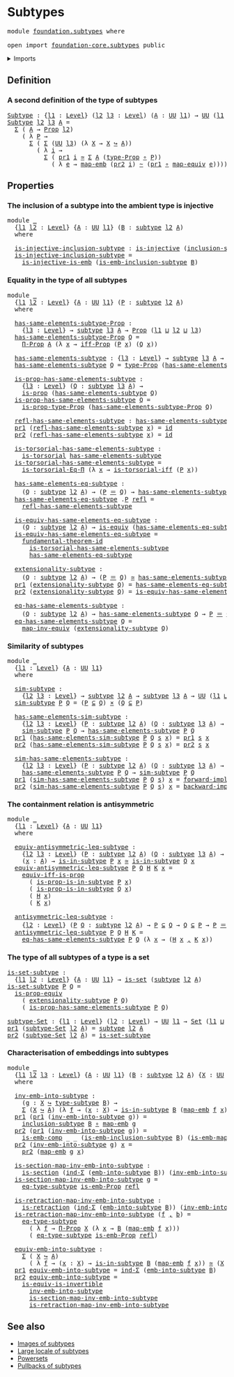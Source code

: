 # Subtypes

<pre class="Agda"><a id="21" class="Keyword">module</a> <a id="28" href="foundation.subtypes.html" class="Module">foundation.subtypes</a> <a id="48" class="Keyword">where</a>

<a id="55" class="Keyword">open</a> <a id="60" class="Keyword">import</a> <a id="67" href="foundation-core.subtypes.html" class="Module">foundation-core.subtypes</a> <a id="92" class="Keyword">public</a>
</pre>
<details><summary>Imports</summary>

<pre class="Agda"><a id="149" class="Keyword">open</a> <a id="154" class="Keyword">import</a> <a id="161" href="foundation.dependent-pair-types.html" class="Module">foundation.dependent-pair-types</a>
<a id="193" class="Keyword">open</a> <a id="198" class="Keyword">import</a> <a id="205" href="foundation.embeddings.html" class="Module">foundation.embeddings</a>
<a id="227" class="Keyword">open</a> <a id="232" class="Keyword">import</a> <a id="239" href="foundation.equality-dependent-function-types.html" class="Module">foundation.equality-dependent-function-types</a>
<a id="284" class="Keyword">open</a> <a id="289" class="Keyword">import</a> <a id="296" href="foundation.fundamental-theorem-of-identity-types.html" class="Module">foundation.fundamental-theorem-of-identity-types</a>
<a id="345" class="Keyword">open</a> <a id="350" class="Keyword">import</a> <a id="357" href="foundation.logical-equivalences.html" class="Module">foundation.logical-equivalences</a>
<a id="389" class="Keyword">open</a> <a id="394" class="Keyword">import</a> <a id="401" href="foundation.propositional-extensionality.html" class="Module">foundation.propositional-extensionality</a>
<a id="441" class="Keyword">open</a> <a id="446" class="Keyword">import</a> <a id="453" href="foundation.universe-levels.html" class="Module">foundation.universe-levels</a>

<a id="481" class="Keyword">open</a> <a id="486" class="Keyword">import</a> <a id="493" href="foundation-core.cartesian-product-types.html" class="Module">foundation-core.cartesian-product-types</a>
<a id="533" class="Keyword">open</a> <a id="538" class="Keyword">import</a> <a id="545" href="foundation-core.equivalences.html" class="Module">foundation-core.equivalences</a>
<a id="574" class="Keyword">open</a> <a id="579" class="Keyword">import</a> <a id="586" href="foundation-core.function-types.html" class="Module">foundation-core.function-types</a>
<a id="617" class="Keyword">open</a> <a id="622" class="Keyword">import</a> <a id="629" href="foundation-core.homotopies.html" class="Module">foundation-core.homotopies</a>
<a id="656" class="Keyword">open</a> <a id="661" class="Keyword">import</a> <a id="668" href="foundation-core.identity-types.html" class="Module">foundation-core.identity-types</a>
<a id="699" class="Keyword">open</a> <a id="704" class="Keyword">import</a> <a id="711" href="foundation-core.injective-maps.html" class="Module">foundation-core.injective-maps</a>
<a id="742" class="Keyword">open</a> <a id="747" class="Keyword">import</a> <a id="754" href="foundation-core.propositions.html" class="Module">foundation-core.propositions</a>
<a id="783" class="Keyword">open</a> <a id="788" class="Keyword">import</a> <a id="795" href="foundation-core.retractions.html" class="Module">foundation-core.retractions</a>
<a id="823" class="Keyword">open</a> <a id="828" class="Keyword">import</a> <a id="835" href="foundation-core.sections.html" class="Module">foundation-core.sections</a>
<a id="860" class="Keyword">open</a> <a id="865" class="Keyword">import</a> <a id="872" href="foundation-core.sets.html" class="Module">foundation-core.sets</a>
<a id="893" class="Keyword">open</a> <a id="898" class="Keyword">import</a> <a id="905" href="foundation-core.torsorial-type-families.html" class="Module">foundation-core.torsorial-type-families</a>
</pre>
</details>

## Definition

### A second definition of the type of subtypes

<pre class="Agda"><a id="Subtype"></a><a id="1034" href="foundation.subtypes.html#1034" class="Function">Subtype</a> <a id="1042" class="Symbol">:</a> <a id="1044" class="Symbol">{</a><a id="1045" href="foundation.subtypes.html#1045" class="Bound">l1</a> <a id="1048" class="Symbol">:</a> <a id="1050" href="Agda.Primitive.html#742" class="Postulate">Level</a><a id="1055" class="Symbol">}</a> <a id="1057" class="Symbol">(</a><a id="1058" href="foundation.subtypes.html#1058" class="Bound">l2</a> <a id="1061" href="foundation.subtypes.html#1061" class="Bound">l3</a> <a id="1064" class="Symbol">:</a> <a id="1066" href="Agda.Primitive.html#742" class="Postulate">Level</a><a id="1071" class="Symbol">)</a> <a id="1073" class="Symbol">(</a><a id="1074" href="foundation.subtypes.html#1074" class="Bound">A</a> <a id="1076" class="Symbol">:</a> <a id="1078" href="Agda.Primitive.html#388" class="Primitive">UU</a> <a id="1081" href="foundation.subtypes.html#1045" class="Bound">l1</a><a id="1083" class="Symbol">)</a> <a id="1085" class="Symbol">→</a> <a id="1087" href="Agda.Primitive.html#388" class="Primitive">UU</a> <a id="1090" class="Symbol">(</a><a id="1091" href="foundation.subtypes.html#1045" class="Bound">l1</a> <a id="1094" href="Agda.Primitive.html#961" class="Primitive Operator">⊔</a> <a id="1096" href="Agda.Primitive.html#931" class="Primitive">lsuc</a> <a id="1101" href="foundation.subtypes.html#1058" class="Bound">l2</a> <a id="1104" href="Agda.Primitive.html#961" class="Primitive Operator">⊔</a> <a id="1106" href="Agda.Primitive.html#931" class="Primitive">lsuc</a> <a id="1111" href="foundation.subtypes.html#1061" class="Bound">l3</a><a id="1113" class="Symbol">)</a>
<a id="1115" href="foundation.subtypes.html#1034" class="Function">Subtype</a> <a id="1123" href="foundation.subtypes.html#1123" class="Bound">l2</a> <a id="1126" href="foundation.subtypes.html#1126" class="Bound">l3</a> <a id="1129" href="foundation.subtypes.html#1129" class="Bound">A</a> <a id="1131" class="Symbol">=</a>
  <a id="1135" href="foundation.dependent-pair-types.html#583" class="Record">Σ</a> <a id="1137" class="Symbol">(</a> <a id="1139" href="foundation.subtypes.html#1129" class="Bound">A</a> <a id="1141" class="Symbol">→</a> <a id="1143" href="foundation-core.propositions.html#1153" class="Function">Prop</a> <a id="1148" href="foundation.subtypes.html#1123" class="Bound">l2</a><a id="1150" class="Symbol">)</a>
    <a id="1156" class="Symbol">(</a> <a id="1158" class="Symbol">λ</a> <a id="1160" href="foundation.subtypes.html#1160" class="Bound">P</a> <a id="1162" class="Symbol">→</a>
      <a id="1170" href="foundation.dependent-pair-types.html#583" class="Record">Σ</a> <a id="1172" class="Symbol">(</a> <a id="1174" href="foundation.dependent-pair-types.html#583" class="Record">Σ</a> <a id="1176" class="Symbol">(</a><a id="1177" href="Agda.Primitive.html#388" class="Primitive">UU</a> <a id="1180" href="foundation.subtypes.html#1126" class="Bound">l3</a><a id="1182" class="Symbol">)</a> <a id="1184" class="Symbol">(λ</a> <a id="1187" href="foundation.subtypes.html#1187" class="Bound">X</a> <a id="1189" class="Symbol">→</a> <a id="1191" href="foundation.subtypes.html#1187" class="Bound">X</a> <a id="1193" href="foundation-core.embeddings.html#1495" class="Function Operator">↪</a> <a id="1195" href="foundation.subtypes.html#1129" class="Bound">A</a><a id="1196" class="Symbol">))</a>
        <a id="1207" class="Symbol">(</a> <a id="1209" class="Symbol">λ</a> <a id="1211" href="foundation.subtypes.html#1211" class="Bound">i</a> <a id="1213" class="Symbol">→</a>
          <a id="1225" href="foundation.dependent-pair-types.html#583" class="Record">Σ</a> <a id="1227" class="Symbol">(</a> <a id="1229" href="foundation.dependent-pair-types.html#681" class="Field">pr1</a> <a id="1233" href="foundation.subtypes.html#1211" class="Bound">i</a> <a id="1235" href="foundation-core.equivalences.html#2554" class="Function Operator">≃</a> <a id="1237" href="foundation.dependent-pair-types.html#583" class="Record">Σ</a> <a id="1239" href="foundation.subtypes.html#1129" class="Bound">A</a> <a id="1241" class="Symbol">(</a><a id="1242" href="foundation-core.propositions.html#1249" class="Function">type-Prop</a> <a id="1252" href="foundation-core.function-types.html#455" class="Function Operator">∘</a> <a id="1254" href="foundation.subtypes.html#1160" class="Bound">P</a><a id="1255" class="Symbol">))</a>
            <a id="1270" class="Symbol">(</a> <a id="1272" class="Symbol">λ</a> <a id="1274" href="foundation.subtypes.html#1274" class="Bound">e</a> <a id="1276" class="Symbol">→</a> <a id="1278" href="foundation-core.embeddings.html#1638" class="Function">map-emb</a> <a id="1286" class="Symbol">(</a><a id="1287" href="foundation.dependent-pair-types.html#693" class="Field">pr2</a> <a id="1291" href="foundation.subtypes.html#1211" class="Bound">i</a><a id="1292" class="Symbol">)</a> <a id="1294" href="foundation-core.homotopies.html#2535" class="Function Operator">~</a> <a id="1296" class="Symbol">(</a><a id="1297" href="foundation.dependent-pair-types.html#681" class="Field">pr1</a> <a id="1301" href="foundation-core.function-types.html#455" class="Function Operator">∘</a> <a id="1303" href="foundation-core.equivalences.html#2754" class="Function">map-equiv</a> <a id="1313" href="foundation.subtypes.html#1274" class="Bound">e</a><a id="1314" class="Symbol">))))</a>
</pre>
## Properties

### The inclusion of a subtype into the ambient type is injective

<pre class="Agda"><a id="1414" class="Keyword">module</a> <a id="1421" href="foundation.subtypes.html#1421" class="Module">_</a>
  <a id="1425" class="Symbol">{</a><a id="1426" href="foundation.subtypes.html#1426" class="Bound">l1</a> <a id="1429" href="foundation.subtypes.html#1429" class="Bound">l2</a> <a id="1432" class="Symbol">:</a> <a id="1434" href="Agda.Primitive.html#742" class="Postulate">Level</a><a id="1439" class="Symbol">}</a> <a id="1441" class="Symbol">{</a><a id="1442" href="foundation.subtypes.html#1442" class="Bound">A</a> <a id="1444" class="Symbol">:</a> <a id="1446" href="Agda.Primitive.html#388" class="Primitive">UU</a> <a id="1449" href="foundation.subtypes.html#1426" class="Bound">l1</a><a id="1451" class="Symbol">}</a> <a id="1453" class="Symbol">(</a><a id="1454" href="foundation.subtypes.html#1454" class="Bound">B</a> <a id="1456" class="Symbol">:</a> <a id="1458" href="foundation-core.subtypes.html#1397" class="Function">subtype</a> <a id="1466" href="foundation.subtypes.html#1429" class="Bound">l2</a> <a id="1469" href="foundation.subtypes.html#1442" class="Bound">A</a><a id="1470" class="Symbol">)</a>
  <a id="1474" class="Keyword">where</a>

  <a id="1483" href="foundation.subtypes.html#1483" class="Function">is-injective-inclusion-subtype</a> <a id="1514" class="Symbol">:</a> <a id="1516" href="foundation-core.injective-maps.html#990" class="Function">is-injective</a> <a id="1529" class="Symbol">(</a><a id="1530" href="foundation-core.subtypes.html#1804" class="Function">inclusion-subtype</a> <a id="1548" href="foundation.subtypes.html#1454" class="Bound">B</a><a id="1549" class="Symbol">)</a>
  <a id="1553" href="foundation.subtypes.html#1483" class="Function">is-injective-inclusion-subtype</a> <a id="1584" class="Symbol">=</a>
    <a id="1590" href="foundation-core.injective-maps.html#3701" class="Function">is-injective-is-emb</a> <a id="1610" class="Symbol">(</a><a id="1611" href="foundation-core.subtypes.html#4830" class="Function">is-emb-inclusion-subtype</a> <a id="1636" href="foundation.subtypes.html#1454" class="Bound">B</a><a id="1637" class="Symbol">)</a>
</pre>
### Equality in the type of all subtypes

<pre class="Agda"><a id="1694" class="Keyword">module</a> <a id="1701" href="foundation.subtypes.html#1701" class="Module">_</a>
  <a id="1705" class="Symbol">{</a><a id="1706" href="foundation.subtypes.html#1706" class="Bound">l1</a> <a id="1709" href="foundation.subtypes.html#1709" class="Bound">l2</a> <a id="1712" class="Symbol">:</a> <a id="1714" href="Agda.Primitive.html#742" class="Postulate">Level</a><a id="1719" class="Symbol">}</a> <a id="1721" class="Symbol">{</a><a id="1722" href="foundation.subtypes.html#1722" class="Bound">A</a> <a id="1724" class="Symbol">:</a> <a id="1726" href="Agda.Primitive.html#388" class="Primitive">UU</a> <a id="1729" href="foundation.subtypes.html#1706" class="Bound">l1</a><a id="1731" class="Symbol">}</a> <a id="1733" class="Symbol">(</a><a id="1734" href="foundation.subtypes.html#1734" class="Bound">P</a> <a id="1736" class="Symbol">:</a> <a id="1738" href="foundation-core.subtypes.html#1397" class="Function">subtype</a> <a id="1746" href="foundation.subtypes.html#1709" class="Bound">l2</a> <a id="1749" href="foundation.subtypes.html#1722" class="Bound">A</a><a id="1750" class="Symbol">)</a>
  <a id="1754" class="Keyword">where</a>

  <a id="1763" href="foundation.subtypes.html#1763" class="Function">has-same-elements-subtype-Prop</a> <a id="1794" class="Symbol">:</a>
    <a id="1800" class="Symbol">{</a><a id="1801" href="foundation.subtypes.html#1801" class="Bound">l3</a> <a id="1804" class="Symbol">:</a> <a id="1806" href="Agda.Primitive.html#742" class="Postulate">Level</a><a id="1811" class="Symbol">}</a> <a id="1813" class="Symbol">→</a> <a id="1815" href="foundation-core.subtypes.html#1397" class="Function">subtype</a> <a id="1823" href="foundation.subtypes.html#1801" class="Bound">l3</a> <a id="1826" href="foundation.subtypes.html#1722" class="Bound">A</a> <a id="1828" class="Symbol">→</a> <a id="1830" href="foundation-core.propositions.html#1153" class="Function">Prop</a> <a id="1835" class="Symbol">(</a><a id="1836" href="foundation.subtypes.html#1706" class="Bound">l1</a> <a id="1839" href="Agda.Primitive.html#961" class="Primitive Operator">⊔</a> <a id="1841" href="foundation.subtypes.html#1709" class="Bound">l2</a> <a id="1844" href="Agda.Primitive.html#961" class="Primitive Operator">⊔</a> <a id="1846" href="foundation.subtypes.html#1801" class="Bound">l3</a><a id="1848" class="Symbol">)</a>
  <a id="1852" href="foundation.subtypes.html#1763" class="Function">has-same-elements-subtype-Prop</a> <a id="1883" href="foundation.subtypes.html#1883" class="Bound">Q</a> <a id="1885" class="Symbol">=</a>
    <a id="1891" href="foundation-core.propositions.html#5964" class="Function">Π-Prop</a> <a id="1898" href="foundation.subtypes.html#1722" class="Bound">A</a> <a id="1900" class="Symbol">(λ</a> <a id="1903" href="foundation.subtypes.html#1903" class="Bound">x</a> <a id="1905" class="Symbol">→</a> <a id="1907" href="foundation.logical-equivalences.html#2748" class="Function">iff-Prop</a> <a id="1916" class="Symbol">(</a><a id="1917" href="foundation.subtypes.html#1734" class="Bound">P</a> <a id="1919" href="foundation.subtypes.html#1903" class="Bound">x</a><a id="1920" class="Symbol">)</a> <a id="1922" class="Symbol">(</a><a id="1923" href="foundation.subtypes.html#1883" class="Bound">Q</a> <a id="1925" href="foundation.subtypes.html#1903" class="Bound">x</a><a id="1926" class="Symbol">))</a>

  <a id="1932" href="foundation.subtypes.html#1932" class="Function">has-same-elements-subtype</a> <a id="1958" class="Symbol">:</a> <a id="1960" class="Symbol">{</a><a id="1961" href="foundation.subtypes.html#1961" class="Bound">l3</a> <a id="1964" class="Symbol">:</a> <a id="1966" href="Agda.Primitive.html#742" class="Postulate">Level</a><a id="1971" class="Symbol">}</a> <a id="1973" class="Symbol">→</a> <a id="1975" href="foundation-core.subtypes.html#1397" class="Function">subtype</a> <a id="1983" href="foundation.subtypes.html#1961" class="Bound">l3</a> <a id="1986" href="foundation.subtypes.html#1722" class="Bound">A</a> <a id="1988" class="Symbol">→</a> <a id="1990" href="Agda.Primitive.html#388" class="Primitive">UU</a> <a id="1993" class="Symbol">(</a><a id="1994" href="foundation.subtypes.html#1706" class="Bound">l1</a> <a id="1997" href="Agda.Primitive.html#961" class="Primitive Operator">⊔</a> <a id="1999" href="foundation.subtypes.html#1709" class="Bound">l2</a> <a id="2002" href="Agda.Primitive.html#961" class="Primitive Operator">⊔</a> <a id="2004" href="foundation.subtypes.html#1961" class="Bound">l3</a><a id="2006" class="Symbol">)</a>
  <a id="2010" href="foundation.subtypes.html#1932" class="Function">has-same-elements-subtype</a> <a id="2036" href="foundation.subtypes.html#2036" class="Bound">Q</a> <a id="2038" class="Symbol">=</a> <a id="2040" href="foundation-core.propositions.html#1249" class="Function">type-Prop</a> <a id="2050" class="Symbol">(</a><a id="2051" href="foundation.subtypes.html#1763" class="Function">has-same-elements-subtype-Prop</a> <a id="2082" href="foundation.subtypes.html#2036" class="Bound">Q</a><a id="2083" class="Symbol">)</a>

  <a id="2088" href="foundation.subtypes.html#2088" class="Function">is-prop-has-same-elements-subtype</a> <a id="2122" class="Symbol">:</a>
    <a id="2128" class="Symbol">{</a><a id="2129" href="foundation.subtypes.html#2129" class="Bound">l3</a> <a id="2132" class="Symbol">:</a> <a id="2134" href="Agda.Primitive.html#742" class="Postulate">Level</a><a id="2139" class="Symbol">}</a> <a id="2141" class="Symbol">(</a><a id="2142" href="foundation.subtypes.html#2142" class="Bound">Q</a> <a id="2144" class="Symbol">:</a> <a id="2146" href="foundation-core.subtypes.html#1397" class="Function">subtype</a> <a id="2154" href="foundation.subtypes.html#2129" class="Bound">l3</a> <a id="2157" href="foundation.subtypes.html#1722" class="Bound">A</a><a id="2158" class="Symbol">)</a> <a id="2160" class="Symbol">→</a>
    <a id="2166" href="foundation-core.propositions.html#1029" class="Function">is-prop</a> <a id="2174" class="Symbol">(</a><a id="2175" href="foundation.subtypes.html#1932" class="Function">has-same-elements-subtype</a> <a id="2201" href="foundation.subtypes.html#2142" class="Bound">Q</a><a id="2202" class="Symbol">)</a>
  <a id="2206" href="foundation.subtypes.html#2088" class="Function">is-prop-has-same-elements-subtype</a> <a id="2240" href="foundation.subtypes.html#2240" class="Bound">Q</a> <a id="2242" class="Symbol">=</a>
    <a id="2248" href="foundation-core.propositions.html#1313" class="Function">is-prop-type-Prop</a> <a id="2266" class="Symbol">(</a><a id="2267" href="foundation.subtypes.html#1763" class="Function">has-same-elements-subtype-Prop</a> <a id="2298" href="foundation.subtypes.html#2240" class="Bound">Q</a><a id="2299" class="Symbol">)</a>

  <a id="2304" href="foundation.subtypes.html#2304" class="Function">refl-has-same-elements-subtype</a> <a id="2335" class="Symbol">:</a> <a id="2337" href="foundation.subtypes.html#1932" class="Function">has-same-elements-subtype</a> <a id="2363" href="foundation.subtypes.html#1734" class="Bound">P</a>
  <a id="2367" href="foundation.dependent-pair-types.html#681" class="Field">pr1</a> <a id="2371" class="Symbol">(</a><a id="2372" href="foundation.subtypes.html#2304" class="Function">refl-has-same-elements-subtype</a> <a id="2403" href="foundation.subtypes.html#2403" class="Bound">x</a><a id="2404" class="Symbol">)</a> <a id="2406" class="Symbol">=</a> <a id="2408" href="foundation-core.function-types.html#307" class="Function">id</a>
  <a id="2413" href="foundation.dependent-pair-types.html#693" class="Field">pr2</a> <a id="2417" class="Symbol">(</a><a id="2418" href="foundation.subtypes.html#2304" class="Function">refl-has-same-elements-subtype</a> <a id="2449" href="foundation.subtypes.html#2449" class="Bound">x</a><a id="2450" class="Symbol">)</a> <a id="2452" class="Symbol">=</a> <a id="2454" href="foundation-core.function-types.html#307" class="Function">id</a>

  <a id="2460" href="foundation.subtypes.html#2460" class="Function">is-torsorial-has-same-elements-subtype</a> <a id="2499" class="Symbol">:</a>
    <a id="2505" href="foundation-core.torsorial-type-families.html#2474" class="Function">is-torsorial</a> <a id="2518" href="foundation.subtypes.html#1932" class="Function">has-same-elements-subtype</a>
  <a id="2546" href="foundation.subtypes.html#2460" class="Function">is-torsorial-has-same-elements-subtype</a> <a id="2585" class="Symbol">=</a>
    <a id="2591" href="foundation.equality-dependent-function-types.html#1069" class="Function">is-torsorial-Eq-Π</a> <a id="2609" class="Symbol">(λ</a> <a id="2612" href="foundation.subtypes.html#2612" class="Bound">x</a> <a id="2614" class="Symbol">→</a> <a id="2616" href="foundation.propositional-extensionality.html#1861" class="Function">is-torsorial-iff</a> <a id="2633" class="Symbol">(</a><a id="2634" href="foundation.subtypes.html#1734" class="Bound">P</a> <a id="2636" href="foundation.subtypes.html#2612" class="Bound">x</a><a id="2637" class="Symbol">))</a>

  <a id="2643" href="foundation.subtypes.html#2643" class="Function">has-same-elements-eq-subtype</a> <a id="2672" class="Symbol">:</a>
    <a id="2678" class="Symbol">(</a><a id="2679" href="foundation.subtypes.html#2679" class="Bound">Q</a> <a id="2681" class="Symbol">:</a> <a id="2683" href="foundation-core.subtypes.html#1397" class="Function">subtype</a> <a id="2691" href="foundation.subtypes.html#1709" class="Bound">l2</a> <a id="2694" href="foundation.subtypes.html#1722" class="Bound">A</a><a id="2695" class="Symbol">)</a> <a id="2697" class="Symbol">→</a> <a id="2699" class="Symbol">(</a><a id="2700" href="foundation.subtypes.html#1734" class="Bound">P</a> <a id="2702" href="foundation-core.identity-types.html#2713" class="Function Operator">＝</a> <a id="2704" href="foundation.subtypes.html#2679" class="Bound">Q</a><a id="2705" class="Symbol">)</a> <a id="2707" class="Symbol">→</a> <a id="2709" href="foundation.subtypes.html#1932" class="Function">has-same-elements-subtype</a> <a id="2735" href="foundation.subtypes.html#2679" class="Bound">Q</a>
  <a id="2739" href="foundation.subtypes.html#2643" class="Function">has-same-elements-eq-subtype</a> <a id="2768" class="DottedPattern Symbol">.</a><a id="2769" href="foundation.subtypes.html#1734" class="DottedPattern Bound">P</a> <a id="2771" href="foundation-core.identity-types.html#2682" class="InductiveConstructor">refl</a> <a id="2776" class="Symbol">=</a>
    <a id="2782" href="foundation.subtypes.html#2304" class="Function">refl-has-same-elements-subtype</a>

  <a id="2816" href="foundation.subtypes.html#2816" class="Function">is-equiv-has-same-elements-eq-subtype</a> <a id="2854" class="Symbol">:</a>
    <a id="2860" class="Symbol">(</a><a id="2861" href="foundation.subtypes.html#2861" class="Bound">Q</a> <a id="2863" class="Symbol">:</a> <a id="2865" href="foundation-core.subtypes.html#1397" class="Function">subtype</a> <a id="2873" href="foundation.subtypes.html#1709" class="Bound">l2</a> <a id="2876" href="foundation.subtypes.html#1722" class="Bound">A</a><a id="2877" class="Symbol">)</a> <a id="2879" class="Symbol">→</a> <a id="2881" href="foundation-core.equivalences.html#1532" class="Function">is-equiv</a> <a id="2890" class="Symbol">(</a><a id="2891" href="foundation.subtypes.html#2643" class="Function">has-same-elements-eq-subtype</a> <a id="2920" href="foundation.subtypes.html#2861" class="Bound">Q</a><a id="2921" class="Symbol">)</a>
  <a id="2925" href="foundation.subtypes.html#2816" class="Function">is-equiv-has-same-elements-eq-subtype</a> <a id="2963" class="Symbol">=</a>
    <a id="2969" href="foundation.fundamental-theorem-of-identity-types.html#2039" class="Function">fundamental-theorem-id</a>
      <a id="2998" href="foundation.subtypes.html#2460" class="Function">is-torsorial-has-same-elements-subtype</a>
      <a id="3043" href="foundation.subtypes.html#2643" class="Function">has-same-elements-eq-subtype</a>

  <a id="3075" href="foundation.subtypes.html#3075" class="Function">extensionality-subtype</a> <a id="3098" class="Symbol">:</a>
    <a id="3104" class="Symbol">(</a><a id="3105" href="foundation.subtypes.html#3105" class="Bound">Q</a> <a id="3107" class="Symbol">:</a> <a id="3109" href="foundation-core.subtypes.html#1397" class="Function">subtype</a> <a id="3117" href="foundation.subtypes.html#1709" class="Bound">l2</a> <a id="3120" href="foundation.subtypes.html#1722" class="Bound">A</a><a id="3121" class="Symbol">)</a> <a id="3123" class="Symbol">→</a> <a id="3125" class="Symbol">(</a><a id="3126" href="foundation.subtypes.html#1734" class="Bound">P</a> <a id="3128" href="foundation-core.identity-types.html#2713" class="Function Operator">＝</a> <a id="3130" href="foundation.subtypes.html#3105" class="Bound">Q</a><a id="3131" class="Symbol">)</a> <a id="3133" href="foundation-core.equivalences.html#2554" class="Function Operator">≃</a> <a id="3135" href="foundation.subtypes.html#1932" class="Function">has-same-elements-subtype</a> <a id="3161" href="foundation.subtypes.html#3105" class="Bound">Q</a>
  <a id="3165" href="foundation.dependent-pair-types.html#681" class="Field">pr1</a> <a id="3169" class="Symbol">(</a><a id="3170" href="foundation.subtypes.html#3075" class="Function">extensionality-subtype</a> <a id="3193" href="foundation.subtypes.html#3193" class="Bound">Q</a><a id="3194" class="Symbol">)</a> <a id="3196" class="Symbol">=</a> <a id="3198" href="foundation.subtypes.html#2643" class="Function">has-same-elements-eq-subtype</a> <a id="3227" href="foundation.subtypes.html#3193" class="Bound">Q</a>
  <a id="3231" href="foundation.dependent-pair-types.html#693" class="Field">pr2</a> <a id="3235" class="Symbol">(</a><a id="3236" href="foundation.subtypes.html#3075" class="Function">extensionality-subtype</a> <a id="3259" href="foundation.subtypes.html#3259" class="Bound">Q</a><a id="3260" class="Symbol">)</a> <a id="3262" class="Symbol">=</a> <a id="3264" href="foundation.subtypes.html#2816" class="Function">is-equiv-has-same-elements-eq-subtype</a> <a id="3302" href="foundation.subtypes.html#3259" class="Bound">Q</a>

  <a id="3307" href="foundation.subtypes.html#3307" class="Function">eq-has-same-elements-subtype</a> <a id="3336" class="Symbol">:</a>
    <a id="3342" class="Symbol">(</a><a id="3343" href="foundation.subtypes.html#3343" class="Bound">Q</a> <a id="3345" class="Symbol">:</a> <a id="3347" href="foundation-core.subtypes.html#1397" class="Function">subtype</a> <a id="3355" href="foundation.subtypes.html#1709" class="Bound">l2</a> <a id="3358" href="foundation.subtypes.html#1722" class="Bound">A</a><a id="3359" class="Symbol">)</a> <a id="3361" class="Symbol">→</a> <a id="3363" href="foundation.subtypes.html#1932" class="Function">has-same-elements-subtype</a> <a id="3389" href="foundation.subtypes.html#3343" class="Bound">Q</a> <a id="3391" class="Symbol">→</a> <a id="3393" href="foundation.subtypes.html#1734" class="Bound">P</a> <a id="3395" href="foundation-core.identity-types.html#2713" class="Function Operator">＝</a> <a id="3397" href="foundation.subtypes.html#3343" class="Bound">Q</a>
  <a id="3401" href="foundation.subtypes.html#3307" class="Function">eq-has-same-elements-subtype</a> <a id="3430" href="foundation.subtypes.html#3430" class="Bound">Q</a> <a id="3432" class="Symbol">=</a>
    <a id="3438" href="foundation-core.equivalences.html#8070" class="Function">map-inv-equiv</a> <a id="3452" class="Symbol">(</a><a id="3453" href="foundation.subtypes.html#3075" class="Function">extensionality-subtype</a> <a id="3476" href="foundation.subtypes.html#3430" class="Bound">Q</a><a id="3477" class="Symbol">)</a>
</pre>
### Similarity of subtypes

<pre class="Agda"><a id="3520" class="Keyword">module</a> <a id="3527" href="foundation.subtypes.html#3527" class="Module">_</a>
  <a id="3531" class="Symbol">{</a><a id="3532" href="foundation.subtypes.html#3532" class="Bound">l1</a> <a id="3535" class="Symbol">:</a> <a id="3537" href="Agda.Primitive.html#742" class="Postulate">Level</a><a id="3542" class="Symbol">}</a> <a id="3544" class="Symbol">{</a><a id="3545" href="foundation.subtypes.html#3545" class="Bound">A</a> <a id="3547" class="Symbol">:</a> <a id="3549" href="Agda.Primitive.html#388" class="Primitive">UU</a> <a id="3552" href="foundation.subtypes.html#3532" class="Bound">l1</a><a id="3554" class="Symbol">}</a>
  <a id="3558" class="Keyword">where</a>

  <a id="3567" href="foundation.subtypes.html#3567" class="Function">sim-subtype</a> <a id="3579" class="Symbol">:</a>
    <a id="3585" class="Symbol">{</a><a id="3586" href="foundation.subtypes.html#3586" class="Bound">l2</a> <a id="3589" href="foundation.subtypes.html#3589" class="Bound">l3</a> <a id="3592" class="Symbol">:</a> <a id="3594" href="Agda.Primitive.html#742" class="Postulate">Level</a><a id="3599" class="Symbol">}</a> <a id="3601" class="Symbol">→</a> <a id="3603" href="foundation-core.subtypes.html#1397" class="Function">subtype</a> <a id="3611" href="foundation.subtypes.html#3586" class="Bound">l2</a> <a id="3614" href="foundation.subtypes.html#3545" class="Bound">A</a> <a id="3616" class="Symbol">→</a> <a id="3618" href="foundation-core.subtypes.html#1397" class="Function">subtype</a> <a id="3626" href="foundation.subtypes.html#3589" class="Bound">l3</a> <a id="3629" href="foundation.subtypes.html#3545" class="Bound">A</a> <a id="3631" class="Symbol">→</a> <a id="3633" href="Agda.Primitive.html#388" class="Primitive">UU</a> <a id="3636" class="Symbol">(</a><a id="3637" href="foundation.subtypes.html#3532" class="Bound">l1</a> <a id="3640" href="Agda.Primitive.html#961" class="Primitive Operator">⊔</a> <a id="3642" href="foundation.subtypes.html#3586" class="Bound">l2</a> <a id="3645" href="Agda.Primitive.html#961" class="Primitive Operator">⊔</a> <a id="3647" href="foundation.subtypes.html#3589" class="Bound">l3</a><a id="3649" class="Symbol">)</a>
  <a id="3653" href="foundation.subtypes.html#3567" class="Function">sim-subtype</a> <a id="3665" href="foundation.subtypes.html#3665" class="Bound">P</a> <a id="3667" href="foundation.subtypes.html#3667" class="Bound">Q</a> <a id="3669" class="Symbol">=</a> <a id="3671" class="Symbol">(</a><a id="3672" href="foundation.subtypes.html#3665" class="Bound">P</a> <a id="3674" href="foundation-core.subtypes.html#2839" class="Function Operator">⊆</a> <a id="3676" href="foundation.subtypes.html#3667" class="Bound">Q</a><a id="3677" class="Symbol">)</a> <a id="3679" href="foundation-core.cartesian-product-types.html#585" class="Function Operator">×</a> <a id="3681" class="Symbol">(</a><a id="3682" href="foundation.subtypes.html#3667" class="Bound">Q</a> <a id="3684" href="foundation-core.subtypes.html#2839" class="Function Operator">⊆</a> <a id="3686" href="foundation.subtypes.html#3665" class="Bound">P</a><a id="3687" class="Symbol">)</a>

  <a id="3692" href="foundation.subtypes.html#3692" class="Function">has-same-elements-sim-subtype</a> <a id="3722" class="Symbol">:</a>
    <a id="3728" class="Symbol">{</a><a id="3729" href="foundation.subtypes.html#3729" class="Bound">l2</a> <a id="3732" href="foundation.subtypes.html#3732" class="Bound">l3</a> <a id="3735" class="Symbol">:</a> <a id="3737" href="Agda.Primitive.html#742" class="Postulate">Level</a><a id="3742" class="Symbol">}</a> <a id="3744" class="Symbol">(</a><a id="3745" href="foundation.subtypes.html#3745" class="Bound">P</a> <a id="3747" class="Symbol">:</a> <a id="3749" href="foundation-core.subtypes.html#1397" class="Function">subtype</a> <a id="3757" href="foundation.subtypes.html#3729" class="Bound">l2</a> <a id="3760" href="foundation.subtypes.html#3545" class="Bound">A</a><a id="3761" class="Symbol">)</a> <a id="3763" class="Symbol">(</a><a id="3764" href="foundation.subtypes.html#3764" class="Bound">Q</a> <a id="3766" class="Symbol">:</a> <a id="3768" href="foundation-core.subtypes.html#1397" class="Function">subtype</a> <a id="3776" href="foundation.subtypes.html#3732" class="Bound">l3</a> <a id="3779" href="foundation.subtypes.html#3545" class="Bound">A</a><a id="3780" class="Symbol">)</a> <a id="3782" class="Symbol">→</a>
    <a id="3788" href="foundation.subtypes.html#3567" class="Function">sim-subtype</a> <a id="3800" href="foundation.subtypes.html#3745" class="Bound">P</a> <a id="3802" href="foundation.subtypes.html#3764" class="Bound">Q</a> <a id="3804" class="Symbol">→</a> <a id="3806" href="foundation.subtypes.html#1932" class="Function">has-same-elements-subtype</a> <a id="3832" href="foundation.subtypes.html#3745" class="Bound">P</a> <a id="3834" href="foundation.subtypes.html#3764" class="Bound">Q</a>
  <a id="3838" href="foundation.dependent-pair-types.html#681" class="Field">pr1</a> <a id="3842" class="Symbol">(</a><a id="3843" href="foundation.subtypes.html#3692" class="Function">has-same-elements-sim-subtype</a> <a id="3873" href="foundation.subtypes.html#3873" class="Bound">P</a> <a id="3875" href="foundation.subtypes.html#3875" class="Bound">Q</a> <a id="3877" href="foundation.subtypes.html#3877" class="Bound">s</a> <a id="3879" href="foundation.subtypes.html#3879" class="Bound">x</a><a id="3880" class="Symbol">)</a> <a id="3882" class="Symbol">=</a> <a id="3884" href="foundation.dependent-pair-types.html#681" class="Field">pr1</a> <a id="3888" href="foundation.subtypes.html#3877" class="Bound">s</a> <a id="3890" href="foundation.subtypes.html#3879" class="Bound">x</a>
  <a id="3894" href="foundation.dependent-pair-types.html#693" class="Field">pr2</a> <a id="3898" class="Symbol">(</a><a id="3899" href="foundation.subtypes.html#3692" class="Function">has-same-elements-sim-subtype</a> <a id="3929" href="foundation.subtypes.html#3929" class="Bound">P</a> <a id="3931" href="foundation.subtypes.html#3931" class="Bound">Q</a> <a id="3933" href="foundation.subtypes.html#3933" class="Bound">s</a> <a id="3935" href="foundation.subtypes.html#3935" class="Bound">x</a><a id="3936" class="Symbol">)</a> <a id="3938" class="Symbol">=</a> <a id="3940" href="foundation.dependent-pair-types.html#693" class="Field">pr2</a> <a id="3944" href="foundation.subtypes.html#3933" class="Bound">s</a> <a id="3946" href="foundation.subtypes.html#3935" class="Bound">x</a>

  <a id="3951" href="foundation.subtypes.html#3951" class="Function">sim-has-same-elements-subtype</a> <a id="3981" class="Symbol">:</a>
    <a id="3987" class="Symbol">{</a><a id="3988" href="foundation.subtypes.html#3988" class="Bound">l2</a> <a id="3991" href="foundation.subtypes.html#3991" class="Bound">l3</a> <a id="3994" class="Symbol">:</a> <a id="3996" href="Agda.Primitive.html#742" class="Postulate">Level</a><a id="4001" class="Symbol">}</a> <a id="4003" class="Symbol">(</a><a id="4004" href="foundation.subtypes.html#4004" class="Bound">P</a> <a id="4006" class="Symbol">:</a> <a id="4008" href="foundation-core.subtypes.html#1397" class="Function">subtype</a> <a id="4016" href="foundation.subtypes.html#3988" class="Bound">l2</a> <a id="4019" href="foundation.subtypes.html#3545" class="Bound">A</a><a id="4020" class="Symbol">)</a> <a id="4022" class="Symbol">(</a><a id="4023" href="foundation.subtypes.html#4023" class="Bound">Q</a> <a id="4025" class="Symbol">:</a> <a id="4027" href="foundation-core.subtypes.html#1397" class="Function">subtype</a> <a id="4035" href="foundation.subtypes.html#3991" class="Bound">l3</a> <a id="4038" href="foundation.subtypes.html#3545" class="Bound">A</a><a id="4039" class="Symbol">)</a> <a id="4041" class="Symbol">→</a>
    <a id="4047" href="foundation.subtypes.html#1932" class="Function">has-same-elements-subtype</a> <a id="4073" href="foundation.subtypes.html#4004" class="Bound">P</a> <a id="4075" href="foundation.subtypes.html#4023" class="Bound">Q</a> <a id="4077" class="Symbol">→</a> <a id="4079" href="foundation.subtypes.html#3567" class="Function">sim-subtype</a> <a id="4091" href="foundation.subtypes.html#4004" class="Bound">P</a> <a id="4093" href="foundation.subtypes.html#4023" class="Bound">Q</a>
  <a id="4097" href="foundation.dependent-pair-types.html#681" class="Field">pr1</a> <a id="4101" class="Symbol">(</a><a id="4102" href="foundation.subtypes.html#3951" class="Function">sim-has-same-elements-subtype</a> <a id="4132" href="foundation.subtypes.html#4132" class="Bound">P</a> <a id="4134" href="foundation.subtypes.html#4134" class="Bound">Q</a> <a id="4136" href="foundation.subtypes.html#4136" class="Bound">s</a><a id="4137" class="Symbol">)</a> <a id="4139" href="foundation.subtypes.html#4139" class="Bound">x</a> <a id="4141" class="Symbol">=</a> <a id="4143" href="foundation.logical-equivalences.html#2234" class="Function">forward-implication</a> <a id="4163" class="Symbol">(</a><a id="4164" href="foundation.subtypes.html#4136" class="Bound">s</a> <a id="4166" href="foundation.subtypes.html#4139" class="Bound">x</a><a id="4167" class="Symbol">)</a>
  <a id="4171" href="foundation.dependent-pair-types.html#693" class="Field">pr2</a> <a id="4175" class="Symbol">(</a><a id="4176" href="foundation.subtypes.html#3951" class="Function">sim-has-same-elements-subtype</a> <a id="4206" href="foundation.subtypes.html#4206" class="Bound">P</a> <a id="4208" href="foundation.subtypes.html#4208" class="Bound">Q</a> <a id="4210" href="foundation.subtypes.html#4210" class="Bound">s</a><a id="4211" class="Symbol">)</a> <a id="4213" href="foundation.subtypes.html#4213" class="Bound">x</a> <a id="4215" class="Symbol">=</a> <a id="4217" href="foundation.logical-equivalences.html#2295" class="Function">backward-implication</a> <a id="4238" class="Symbol">(</a><a id="4239" href="foundation.subtypes.html#4210" class="Bound">s</a> <a id="4241" href="foundation.subtypes.html#4213" class="Bound">x</a><a id="4242" class="Symbol">)</a>
</pre>
### The containment relation is antisymmetric

<pre class="Agda"><a id="4304" class="Keyword">module</a> <a id="4311" href="foundation.subtypes.html#4311" class="Module">_</a>
  <a id="4315" class="Symbol">{</a><a id="4316" href="foundation.subtypes.html#4316" class="Bound">l1</a> <a id="4319" class="Symbol">:</a> <a id="4321" href="Agda.Primitive.html#742" class="Postulate">Level</a><a id="4326" class="Symbol">}</a> <a id="4328" class="Symbol">{</a><a id="4329" href="foundation.subtypes.html#4329" class="Bound">A</a> <a id="4331" class="Symbol">:</a> <a id="4333" href="Agda.Primitive.html#388" class="Primitive">UU</a> <a id="4336" href="foundation.subtypes.html#4316" class="Bound">l1</a><a id="4338" class="Symbol">}</a>
  <a id="4342" class="Keyword">where</a>

  <a id="4351" href="foundation.subtypes.html#4351" class="Function">equiv-antisymmetric-leq-subtype</a> <a id="4383" class="Symbol">:</a>
    <a id="4389" class="Symbol">{</a><a id="4390" href="foundation.subtypes.html#4390" class="Bound">l2</a> <a id="4393" href="foundation.subtypes.html#4393" class="Bound">l3</a> <a id="4396" class="Symbol">:</a> <a id="4398" href="Agda.Primitive.html#742" class="Postulate">Level</a><a id="4403" class="Symbol">}</a> <a id="4405" class="Symbol">(</a><a id="4406" href="foundation.subtypes.html#4406" class="Bound">P</a> <a id="4408" class="Symbol">:</a> <a id="4410" href="foundation-core.subtypes.html#1397" class="Function">subtype</a> <a id="4418" href="foundation.subtypes.html#4390" class="Bound">l2</a> <a id="4421" href="foundation.subtypes.html#4329" class="Bound">A</a><a id="4422" class="Symbol">)</a> <a id="4424" class="Symbol">(</a><a id="4425" href="foundation.subtypes.html#4425" class="Bound">Q</a> <a id="4427" class="Symbol">:</a> <a id="4429" href="foundation-core.subtypes.html#1397" class="Function">subtype</a> <a id="4437" href="foundation.subtypes.html#4393" class="Bound">l3</a> <a id="4440" href="foundation.subtypes.html#4329" class="Bound">A</a><a id="4441" class="Symbol">)</a> <a id="4443" class="Symbol">→</a> <a id="4445" href="foundation.subtypes.html#4406" class="Bound">P</a> <a id="4447" href="foundation-core.subtypes.html#2839" class="Function Operator">⊆</a> <a id="4449" href="foundation.subtypes.html#4425" class="Bound">Q</a> <a id="4451" class="Symbol">→</a> <a id="4453" href="foundation.subtypes.html#4425" class="Bound">Q</a> <a id="4455" href="foundation-core.subtypes.html#2839" class="Function Operator">⊆</a> <a id="4457" href="foundation.subtypes.html#4406" class="Bound">P</a> <a id="4459" class="Symbol">→</a>
    <a id="4465" class="Symbol">(</a><a id="4466" href="foundation.subtypes.html#4466" class="Bound">x</a> <a id="4468" class="Symbol">:</a> <a id="4470" href="foundation.subtypes.html#4329" class="Bound">A</a><a id="4471" class="Symbol">)</a> <a id="4473" class="Symbol">→</a> <a id="4475" href="foundation-core.subtypes.html#1558" class="Function">is-in-subtype</a> <a id="4489" href="foundation.subtypes.html#4406" class="Bound">P</a> <a id="4491" href="foundation.subtypes.html#4466" class="Bound">x</a> <a id="4493" href="foundation-core.equivalences.html#2554" class="Function Operator">≃</a> <a id="4495" href="foundation-core.subtypes.html#1558" class="Function">is-in-subtype</a> <a id="4509" href="foundation.subtypes.html#4425" class="Bound">Q</a> <a id="4511" href="foundation.subtypes.html#4466" class="Bound">x</a>
  <a id="4515" href="foundation.subtypes.html#4351" class="Function">equiv-antisymmetric-leq-subtype</a> <a id="4547" href="foundation.subtypes.html#4547" class="Bound">P</a> <a id="4549" href="foundation.subtypes.html#4549" class="Bound">Q</a> <a id="4551" href="foundation.subtypes.html#4551" class="Bound">H</a> <a id="4553" href="foundation.subtypes.html#4553" class="Bound">K</a> <a id="4555" href="foundation.subtypes.html#4555" class="Bound">x</a> <a id="4557" class="Symbol">=</a>
    <a id="4563" href="foundation.logical-equivalences.html#4644" class="Function">equiv-iff-is-prop</a>
      <a id="4587" class="Symbol">(</a> <a id="4589" href="foundation-core.subtypes.html#1623" class="Function">is-prop-is-in-subtype</a> <a id="4611" href="foundation.subtypes.html#4547" class="Bound">P</a> <a id="4613" href="foundation.subtypes.html#4555" class="Bound">x</a><a id="4614" class="Symbol">)</a>
      <a id="4622" class="Symbol">(</a> <a id="4624" href="foundation-core.subtypes.html#1623" class="Function">is-prop-is-in-subtype</a> <a id="4646" href="foundation.subtypes.html#4549" class="Bound">Q</a> <a id="4648" href="foundation.subtypes.html#4555" class="Bound">x</a><a id="4649" class="Symbol">)</a>
      <a id="4657" class="Symbol">(</a> <a id="4659" href="foundation.subtypes.html#4551" class="Bound">H</a> <a id="4661" href="foundation.subtypes.html#4555" class="Bound">x</a><a id="4662" class="Symbol">)</a>
      <a id="4670" class="Symbol">(</a> <a id="4672" href="foundation.subtypes.html#4553" class="Bound">K</a> <a id="4674" href="foundation.subtypes.html#4555" class="Bound">x</a><a id="4675" class="Symbol">)</a>

  <a id="4680" href="foundation.subtypes.html#4680" class="Function">antisymmetric-leq-subtype</a> <a id="4706" class="Symbol">:</a>
    <a id="4712" class="Symbol">{</a><a id="4713" href="foundation.subtypes.html#4713" class="Bound">l2</a> <a id="4716" class="Symbol">:</a> <a id="4718" href="Agda.Primitive.html#742" class="Postulate">Level</a><a id="4723" class="Symbol">}</a> <a id="4725" class="Symbol">(</a><a id="4726" href="foundation.subtypes.html#4726" class="Bound">P</a> <a id="4728" href="foundation.subtypes.html#4728" class="Bound">Q</a> <a id="4730" class="Symbol">:</a> <a id="4732" href="foundation-core.subtypes.html#1397" class="Function">subtype</a> <a id="4740" href="foundation.subtypes.html#4713" class="Bound">l2</a> <a id="4743" href="foundation.subtypes.html#4329" class="Bound">A</a><a id="4744" class="Symbol">)</a> <a id="4746" class="Symbol">→</a> <a id="4748" href="foundation.subtypes.html#4726" class="Bound">P</a> <a id="4750" href="foundation-core.subtypes.html#2839" class="Function Operator">⊆</a> <a id="4752" href="foundation.subtypes.html#4728" class="Bound">Q</a> <a id="4754" class="Symbol">→</a> <a id="4756" href="foundation.subtypes.html#4728" class="Bound">Q</a> <a id="4758" href="foundation-core.subtypes.html#2839" class="Function Operator">⊆</a> <a id="4760" href="foundation.subtypes.html#4726" class="Bound">P</a> <a id="4762" class="Symbol">→</a> <a id="4764" href="foundation.subtypes.html#4726" class="Bound">P</a> <a id="4766" href="foundation-core.identity-types.html#2713" class="Function Operator">＝</a> <a id="4768" href="foundation.subtypes.html#4728" class="Bound">Q</a>
  <a id="4772" href="foundation.subtypes.html#4680" class="Function">antisymmetric-leq-subtype</a> <a id="4798" href="foundation.subtypes.html#4798" class="Bound">P</a> <a id="4800" href="foundation.subtypes.html#4800" class="Bound">Q</a> <a id="4802" href="foundation.subtypes.html#4802" class="Bound">H</a> <a id="4804" href="foundation.subtypes.html#4804" class="Bound">K</a> <a id="4806" class="Symbol">=</a>
    <a id="4812" href="foundation.subtypes.html#3307" class="Function">eq-has-same-elements-subtype</a> <a id="4841" href="foundation.subtypes.html#4798" class="Bound">P</a> <a id="4843" href="foundation.subtypes.html#4800" class="Bound">Q</a> <a id="4845" class="Symbol">(λ</a> <a id="4848" href="foundation.subtypes.html#4848" class="Bound">x</a> <a id="4850" class="Symbol">→</a> <a id="4852" class="Symbol">(</a><a id="4853" href="foundation.subtypes.html#4802" class="Bound">H</a> <a id="4855" href="foundation.subtypes.html#4848" class="Bound">x</a> <a id="4857" href="foundation.dependent-pair-types.html#787" class="InductiveConstructor Operator">,</a> <a id="4859" href="foundation.subtypes.html#4804" class="Bound">K</a> <a id="4861" href="foundation.subtypes.html#4848" class="Bound">x</a><a id="4862" class="Symbol">))</a>
</pre>
### The type of all subtypes of a type is a set

<pre class="Agda"><a id="is-set-subtype"></a><a id="4927" href="foundation.subtypes.html#4927" class="Function">is-set-subtype</a> <a id="4942" class="Symbol">:</a>
  <a id="4946" class="Symbol">{</a><a id="4947" href="foundation.subtypes.html#4947" class="Bound">l1</a> <a id="4950" href="foundation.subtypes.html#4950" class="Bound">l2</a> <a id="4953" class="Symbol">:</a> <a id="4955" href="Agda.Primitive.html#742" class="Postulate">Level</a><a id="4960" class="Symbol">}</a> <a id="4962" class="Symbol">{</a><a id="4963" href="foundation.subtypes.html#4963" class="Bound">A</a> <a id="4965" class="Symbol">:</a> <a id="4967" href="Agda.Primitive.html#388" class="Primitive">UU</a> <a id="4970" href="foundation.subtypes.html#4947" class="Bound">l1</a><a id="4972" class="Symbol">}</a> <a id="4974" class="Symbol">→</a> <a id="4976" href="foundation-core.sets.html#795" class="Function">is-set</a> <a id="4983" class="Symbol">(</a><a id="4984" href="foundation-core.subtypes.html#1397" class="Function">subtype</a> <a id="4992" href="foundation.subtypes.html#4950" class="Bound">l2</a> <a id="4995" href="foundation.subtypes.html#4963" class="Bound">A</a><a id="4996" class="Symbol">)</a>
<a id="4998" href="foundation.subtypes.html#4927" class="Function">is-set-subtype</a> <a id="5013" href="foundation.subtypes.html#5013" class="Bound">P</a> <a id="5015" href="foundation.subtypes.html#5015" class="Bound">Q</a> <a id="5017" class="Symbol">=</a>
  <a id="5021" href="foundation-core.propositions.html#3677" class="Function">is-prop-equiv</a>
    <a id="5039" class="Symbol">(</a> <a id="5041" href="foundation.subtypes.html#3075" class="Function">extensionality-subtype</a> <a id="5064" href="foundation.subtypes.html#5013" class="Bound">P</a> <a id="5066" href="foundation.subtypes.html#5015" class="Bound">Q</a><a id="5067" class="Symbol">)</a>
    <a id="5073" class="Symbol">(</a> <a id="5075" href="foundation.subtypes.html#2088" class="Function">is-prop-has-same-elements-subtype</a> <a id="5109" href="foundation.subtypes.html#5013" class="Bound">P</a> <a id="5111" href="foundation.subtypes.html#5015" class="Bound">Q</a><a id="5112" class="Symbol">)</a>

<a id="subtype-Set"></a><a id="5115" href="foundation.subtypes.html#5115" class="Function">subtype-Set</a> <a id="5127" class="Symbol">:</a> <a id="5129" class="Symbol">{</a><a id="5130" href="foundation.subtypes.html#5130" class="Bound">l1</a> <a id="5133" class="Symbol">:</a> <a id="5135" href="Agda.Primitive.html#742" class="Postulate">Level</a><a id="5140" class="Symbol">}</a> <a id="5142" class="Symbol">(</a><a id="5143" href="foundation.subtypes.html#5143" class="Bound">l2</a> <a id="5146" class="Symbol">:</a> <a id="5148" href="Agda.Primitive.html#742" class="Postulate">Level</a><a id="5153" class="Symbol">)</a> <a id="5155" class="Symbol">→</a> <a id="5157" href="Agda.Primitive.html#388" class="Primitive">UU</a> <a id="5160" href="foundation.subtypes.html#5130" class="Bound">l1</a> <a id="5163" class="Symbol">→</a> <a id="5165" href="foundation-core.sets.html#870" class="Function">Set</a> <a id="5169" class="Symbol">(</a><a id="5170" href="foundation.subtypes.html#5130" class="Bound">l1</a> <a id="5173" href="Agda.Primitive.html#961" class="Primitive Operator">⊔</a> <a id="5175" href="Agda.Primitive.html#931" class="Primitive">lsuc</a> <a id="5180" href="foundation.subtypes.html#5143" class="Bound">l2</a><a id="5182" class="Symbol">)</a>
<a id="5184" href="foundation.dependent-pair-types.html#681" class="Field">pr1</a> <a id="5188" class="Symbol">(</a><a id="5189" href="foundation.subtypes.html#5115" class="Function">subtype-Set</a> <a id="5201" href="foundation.subtypes.html#5201" class="Bound">l2</a> <a id="5204" href="foundation.subtypes.html#5204" class="Bound">A</a><a id="5205" class="Symbol">)</a> <a id="5207" class="Symbol">=</a> <a id="5209" href="foundation-core.subtypes.html#1397" class="Function">subtype</a> <a id="5217" href="foundation.subtypes.html#5201" class="Bound">l2</a> <a id="5220" href="foundation.subtypes.html#5204" class="Bound">A</a>
<a id="5222" href="foundation.dependent-pair-types.html#693" class="Field">pr2</a> <a id="5226" class="Symbol">(</a><a id="5227" href="foundation.subtypes.html#5115" class="Function">subtype-Set</a> <a id="5239" href="foundation.subtypes.html#5239" class="Bound">l2</a> <a id="5242" href="foundation.subtypes.html#5242" class="Bound">A</a><a id="5243" class="Symbol">)</a> <a id="5245" class="Symbol">=</a> <a id="5247" href="foundation.subtypes.html#4927" class="Function">is-set-subtype</a>
</pre>
### Characterisation of embeddings into subtypes

<pre class="Agda"><a id="5325" class="Keyword">module</a> <a id="5332" href="foundation.subtypes.html#5332" class="Module">_</a>
  <a id="5336" class="Symbol">{</a><a id="5337" href="foundation.subtypes.html#5337" class="Bound">l1</a> <a id="5340" href="foundation.subtypes.html#5340" class="Bound">l2</a> <a id="5343" href="foundation.subtypes.html#5343" class="Bound">l3</a> <a id="5346" class="Symbol">:</a> <a id="5348" href="Agda.Primitive.html#742" class="Postulate">Level</a><a id="5353" class="Symbol">}</a> <a id="5355" class="Symbol">{</a><a id="5356" href="foundation.subtypes.html#5356" class="Bound">A</a> <a id="5358" class="Symbol">:</a> <a id="5360" href="Agda.Primitive.html#388" class="Primitive">UU</a> <a id="5363" href="foundation.subtypes.html#5337" class="Bound">l1</a><a id="5365" class="Symbol">}</a> <a id="5367" class="Symbol">(</a><a id="5368" href="foundation.subtypes.html#5368" class="Bound">B</a> <a id="5370" class="Symbol">:</a> <a id="5372" href="foundation-core.subtypes.html#1397" class="Function">subtype</a> <a id="5380" href="foundation.subtypes.html#5340" class="Bound">l2</a> <a id="5383" href="foundation.subtypes.html#5356" class="Bound">A</a><a id="5384" class="Symbol">)</a> <a id="5386" class="Symbol">{</a><a id="5387" href="foundation.subtypes.html#5387" class="Bound">X</a> <a id="5389" class="Symbol">:</a> <a id="5391" href="Agda.Primitive.html#388" class="Primitive">UU</a> <a id="5394" href="foundation.subtypes.html#5343" class="Bound">l3</a><a id="5396" class="Symbol">}</a>
  <a id="5400" class="Keyword">where</a>

  <a id="5409" href="foundation.subtypes.html#5409" class="Function">inv-emb-into-subtype</a> <a id="5430" class="Symbol">:</a>
    <a id="5436" class="Symbol">(</a><a id="5437" href="foundation.subtypes.html#5437" class="Bound">g</a> <a id="5439" class="Symbol">:</a> <a id="5441" href="foundation.subtypes.html#5387" class="Bound">X</a> <a id="5443" href="foundation-core.embeddings.html#1495" class="Function Operator">↪</a> <a id="5445" href="foundation-core.subtypes.html#1738" class="Function">type-subtype</a> <a id="5458" href="foundation.subtypes.html#5368" class="Bound">B</a><a id="5459" class="Symbol">)</a> <a id="5461" class="Symbol">→</a>
    <a id="5467" href="foundation.dependent-pair-types.html#583" class="Record">Σ</a> <a id="5469" class="Symbol">(</a><a id="5470" href="foundation.subtypes.html#5387" class="Bound">X</a> <a id="5472" href="foundation-core.embeddings.html#1495" class="Function Operator">↪</a> <a id="5474" href="foundation.subtypes.html#5356" class="Bound">A</a><a id="5475" class="Symbol">)</a> <a id="5477" class="Symbol">(λ</a> <a id="5480" href="foundation.subtypes.html#5480" class="Bound">f</a> <a id="5482" class="Symbol">→</a> <a id="5484" class="Symbol">(</a><a id="5485" href="foundation.subtypes.html#5485" class="Bound">x</a> <a id="5487" class="Symbol">:</a> <a id="5489" href="foundation.subtypes.html#5387" class="Bound">X</a><a id="5490" class="Symbol">)</a> <a id="5492" class="Symbol">→</a> <a id="5494" href="foundation-core.subtypes.html#1558" class="Function">is-in-subtype</a> <a id="5508" href="foundation.subtypes.html#5368" class="Bound">B</a> <a id="5510" class="Symbol">(</a><a id="5511" href="foundation-core.embeddings.html#1638" class="Function">map-emb</a> <a id="5519" href="foundation.subtypes.html#5480" class="Bound">f</a> <a id="5521" href="foundation.subtypes.html#5485" class="Bound">x</a><a id="5522" class="Symbol">))</a>
  <a id="5527" href="foundation.dependent-pair-types.html#681" class="Field">pr1</a> <a id="5531" class="Symbol">(</a><a id="5532" href="foundation.dependent-pair-types.html#681" class="Field">pr1</a> <a id="5536" class="Symbol">(</a><a id="5537" href="foundation.subtypes.html#5409" class="Function">inv-emb-into-subtype</a> <a id="5558" href="foundation.subtypes.html#5558" class="Bound">g</a><a id="5559" class="Symbol">))</a> <a id="5562" class="Symbol">=</a>
    <a id="5568" href="foundation-core.subtypes.html#1804" class="Function">inclusion-subtype</a> <a id="5586" href="foundation.subtypes.html#5368" class="Bound">B</a> <a id="5588" href="foundation-core.function-types.html#455" class="Function Operator">∘</a> <a id="5590" href="foundation-core.embeddings.html#1638" class="Function">map-emb</a> <a id="5598" href="foundation.subtypes.html#5558" class="Bound">g</a>
  <a id="5602" href="foundation.dependent-pair-types.html#693" class="Field">pr2</a> <a id="5606" class="Symbol">(</a><a id="5607" href="foundation.dependent-pair-types.html#681" class="Field">pr1</a> <a id="5611" class="Symbol">(</a><a id="5612" href="foundation.subtypes.html#5409" class="Function">inv-emb-into-subtype</a> <a id="5633" href="foundation.subtypes.html#5633" class="Bound">g</a><a id="5634" class="Symbol">))</a> <a id="5637" class="Symbol">=</a>
    <a id="5643" href="foundation.embeddings.html#3096" class="Function">is-emb-comp</a> <a id="5655" class="Symbol">_</a> <a id="5657" class="Symbol">_</a> <a id="5659" class="Symbol">(</a><a id="5660" href="foundation-core.subtypes.html#4830" class="Function">is-emb-inclusion-subtype</a> <a id="5685" href="foundation.subtypes.html#5368" class="Bound">B</a><a id="5686" class="Symbol">)</a> <a id="5688" class="Symbol">(</a><a id="5689" href="foundation-core.embeddings.html#1681" class="Function">is-emb-map-emb</a> <a id="5704" href="foundation.subtypes.html#5633" class="Bound">g</a><a id="5705" class="Symbol">)</a>
  <a id="5709" href="foundation.dependent-pair-types.html#693" class="Field">pr2</a> <a id="5713" class="Symbol">(</a><a id="5714" href="foundation.subtypes.html#5409" class="Function">inv-emb-into-subtype</a> <a id="5735" href="foundation.subtypes.html#5735" class="Bound">g</a><a id="5736" class="Symbol">)</a> <a id="5738" href="foundation.subtypes.html#5738" class="Bound">x</a> <a id="5740" class="Symbol">=</a>
    <a id="5746" href="foundation.dependent-pair-types.html#693" class="Field">pr2</a> <a id="5750" class="Symbol">(</a><a id="5751" href="foundation-core.embeddings.html#1638" class="Function">map-emb</a> <a id="5759" href="foundation.subtypes.html#5735" class="Bound">g</a> <a id="5761" href="foundation.subtypes.html#5738" class="Bound">x</a><a id="5762" class="Symbol">)</a>

  <a id="5767" href="foundation.subtypes.html#5767" class="Function">is-section-map-inv-emb-into-subtype</a> <a id="5803" class="Symbol">:</a>
    <a id="5809" href="foundation-core.sections.html#1194" class="Function">is-section</a> <a id="5820" class="Symbol">(</a><a id="5821" href="foundation.dependent-pair-types.html#873" class="Function">ind-Σ</a> <a id="5827" class="Symbol">(</a><a id="5828" href="foundation-core.subtypes.html#6838" class="Function">emb-into-subtype</a> <a id="5845" href="foundation.subtypes.html#5368" class="Bound">B</a><a id="5846" class="Symbol">))</a> <a id="5849" class="Symbol">(</a><a id="5850" href="foundation.subtypes.html#5409" class="Function">inv-emb-into-subtype</a><a id="5870" class="Symbol">)</a>
  <a id="5874" href="foundation.subtypes.html#5767" class="Function">is-section-map-inv-emb-into-subtype</a> <a id="5910" href="foundation.subtypes.html#5910" class="Bound">g</a> <a id="5912" class="Symbol">=</a>
    <a id="5918" href="foundation-core.subtypes.html#3938" class="Function">eq-type-subtype</a> <a id="5934" href="foundation.embeddings.html#1620" class="Function">is-emb-Prop</a> <a id="5946" href="foundation-core.identity-types.html#2682" class="InductiveConstructor">refl</a>

  <a id="5954" href="foundation.subtypes.html#5954" class="Function">is-retraction-map-inv-emb-into-subtype</a> <a id="5993" class="Symbol">:</a>
    <a id="5999" href="foundation-core.retractions.html#790" class="Function">is-retraction</a> <a id="6013" class="Symbol">(</a><a id="6014" href="foundation.dependent-pair-types.html#873" class="Function">ind-Σ</a> <a id="6020" class="Symbol">(</a><a id="6021" href="foundation-core.subtypes.html#6838" class="Function">emb-into-subtype</a> <a id="6038" href="foundation.subtypes.html#5368" class="Bound">B</a><a id="6039" class="Symbol">))</a> <a id="6042" class="Symbol">(</a><a id="6043" href="foundation.subtypes.html#5409" class="Function">inv-emb-into-subtype</a><a id="6063" class="Symbol">)</a>
  <a id="6067" href="foundation.subtypes.html#5954" class="Function">is-retraction-map-inv-emb-into-subtype</a> <a id="6106" class="Symbol">(</a><a id="6107" href="foundation.subtypes.html#6107" class="Bound">f</a> <a id="6109" href="foundation.dependent-pair-types.html#787" class="InductiveConstructor Operator">,</a> <a id="6111" href="foundation.subtypes.html#6111" class="Bound">b</a><a id="6112" class="Symbol">)</a> <a id="6114" class="Symbol">=</a>
    <a id="6120" href="foundation-core.subtypes.html#3938" class="Function">eq-type-subtype</a>
      <a id="6142" class="Symbol">(</a> <a id="6144" class="Symbol">λ</a> <a id="6146" href="foundation.subtypes.html#6146" class="Bound">f</a> <a id="6148" class="Symbol">→</a> <a id="6150" href="foundation-core.propositions.html#5964" class="Function">Π-Prop</a> <a id="6157" href="foundation.subtypes.html#5387" class="Bound">X</a> <a id="6159" class="Symbol">(λ</a> <a id="6162" href="foundation.subtypes.html#6162" class="Bound">x</a> <a id="6164" class="Symbol">→</a> <a id="6166" href="foundation.subtypes.html#5368" class="Bound">B</a> <a id="6168" class="Symbol">(</a><a id="6169" href="foundation-core.embeddings.html#1638" class="Function">map-emb</a> <a id="6177" href="foundation.subtypes.html#6146" class="Bound">f</a> <a id="6179" href="foundation.subtypes.html#6162" class="Bound">x</a><a id="6180" class="Symbol">)))</a>
      <a id="6190" class="Symbol">(</a> <a id="6192" href="foundation-core.subtypes.html#3938" class="Function">eq-type-subtype</a> <a id="6208" href="foundation.embeddings.html#1620" class="Function">is-emb-Prop</a> <a id="6220" href="foundation-core.identity-types.html#2682" class="InductiveConstructor">refl</a><a id="6224" class="Symbol">)</a>

  <a id="6229" href="foundation.subtypes.html#6229" class="Function">equiv-emb-into-subtype</a> <a id="6252" class="Symbol">:</a>
    <a id="6258" href="foundation.dependent-pair-types.html#583" class="Record">Σ</a> <a id="6260" class="Symbol">(</a> <a id="6262" href="foundation.subtypes.html#5387" class="Bound">X</a> <a id="6264" href="foundation-core.embeddings.html#1495" class="Function Operator">↪</a> <a id="6266" href="foundation.subtypes.html#5356" class="Bound">A</a><a id="6267" class="Symbol">)</a>
      <a id="6275" class="Symbol">(</a> <a id="6277" class="Symbol">λ</a> <a id="6279" href="foundation.subtypes.html#6279" class="Bound">f</a> <a id="6281" class="Symbol">→</a> <a id="6283" class="Symbol">(</a><a id="6284" href="foundation.subtypes.html#6284" class="Bound">x</a> <a id="6286" class="Symbol">:</a> <a id="6288" href="foundation.subtypes.html#5387" class="Bound">X</a><a id="6289" class="Symbol">)</a> <a id="6291" class="Symbol">→</a> <a id="6293" href="foundation-core.subtypes.html#1558" class="Function">is-in-subtype</a> <a id="6307" href="foundation.subtypes.html#5368" class="Bound">B</a> <a id="6309" class="Symbol">(</a><a id="6310" href="foundation-core.embeddings.html#1638" class="Function">map-emb</a> <a id="6318" href="foundation.subtypes.html#6279" class="Bound">f</a> <a id="6320" href="foundation.subtypes.html#6284" class="Bound">x</a><a id="6321" class="Symbol">))</a> <a id="6324" href="foundation-core.equivalences.html#2554" class="Function Operator">≃</a> <a id="6326" class="Symbol">(</a><a id="6327" href="foundation.subtypes.html#5387" class="Bound">X</a> <a id="6329" href="foundation-core.embeddings.html#1495" class="Function Operator">↪</a> <a id="6331" href="foundation-core.subtypes.html#1738" class="Function">type-subtype</a> <a id="6344" href="foundation.subtypes.html#5368" class="Bound">B</a><a id="6345" class="Symbol">)</a>
  <a id="6349" href="foundation.dependent-pair-types.html#681" class="Field">pr1</a> <a id="6353" href="foundation.subtypes.html#6229" class="Function">equiv-emb-into-subtype</a> <a id="6376" class="Symbol">=</a> <a id="6378" href="foundation.dependent-pair-types.html#873" class="Function">ind-Σ</a> <a id="6384" class="Symbol">(</a><a id="6385" href="foundation-core.subtypes.html#6838" class="Function">emb-into-subtype</a> <a id="6402" href="foundation.subtypes.html#5368" class="Bound">B</a><a id="6403" class="Symbol">)</a>
  <a id="6407" href="foundation.dependent-pair-types.html#693" class="Field">pr2</a> <a id="6411" href="foundation.subtypes.html#6229" class="Function">equiv-emb-into-subtype</a> <a id="6434" class="Symbol">=</a>
    <a id="6440" href="foundation-core.equivalences.html#4851" class="Function">is-equiv-is-invertible</a>
      <a id="6469" href="foundation.subtypes.html#5409" class="Function">inv-emb-into-subtype</a>
      <a id="6496" href="foundation.subtypes.html#5767" class="Function">is-section-map-inv-emb-into-subtype</a>
      <a id="6538" href="foundation.subtypes.html#5954" class="Function">is-retraction-map-inv-emb-into-subtype</a>
</pre>
## See also

- [Images of subtypes](foundation.images-subtypes.md)
- [Large locale of subtypes](foundation.large-locale-of-subtypes.md)
- [Powersets](foundation.powersets.md)
- [Pullbacks of subtypes](foundation.pullbacks-subtypes.md)
